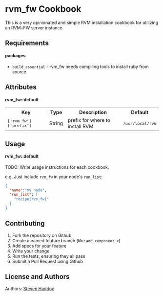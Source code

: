 rvm_fw Cookbook
===============
This is a very opinionated and simple RVM installation cookbook for utilizing an RVM::FW server instance.

Requirements
------------
#### packages
- `build_essential` - rvm_fw needs compiling tools to install ruby from source

Attributes
----------
#### rvm_fw::default
<table>
  <tr>
    <th>Key</th>
    <th>Type</th>
    <th>Description</th>
    <th>Default</th>
  </tr>
  <tr>
    <td><tt>['rvm_fw']['prefix']</tt></td>
    <td>String</td>
    <td>prefix for where to install RVM</td>
    <td><tt>/usr/local/rvm</tt></td>
  </tr>
</table>

Usage
-----
#### rvm_fw::default
TODO: Write usage instructions for each cookbook.

e.g.
Just include `rvm_fw` in your node's `run_list`:

```json
{
  "name":"my_node",
  "run_list": [
    "recipe[rvm_fw]"
  ]
}
```

Contributing
------------
1. Fork the repository on Github
2. Create a named feature branch (like `add_component_x`)
3. Add specs for your feature
4. Write your change
5. Run the tests, ensuring they all pass
6. Submit a Pull Request using Github

License and Authors
-------------------
Authors: [Steven Haddox](https://github.com/stevenhaddox)
